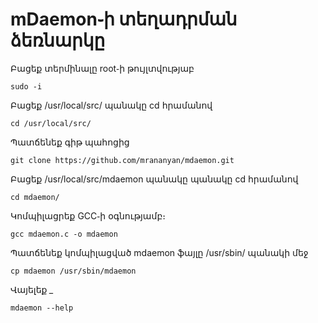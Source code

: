 mDaemon֊ի տեղադրման ձեռնարկը
===============================
Բացեք տերմինալը root֊ի թույլտվությաբ
```
sudo -i
```
Բացեք /usr/local/src/ պանակը cd հրամանով
```
cd /usr/local/src/
```
Պատճենեք գիթ պահոցից
```
git clone https://github.com/mrananyan/mdaemon.git
```
Բացեք /usr/local/src/mdaemon պանակը պանակը cd հրամանով
```
cd mdaemon/
```
Կոմպիլացրեք GCC֊ի օգնությամբ։
```
gcc mdaemon.c -o mdaemon
```
Պատճենեք կոմպիլացված mdaemon ֆայլը /usr/sbin/ պանակի մեջ
```
cp mdaemon /usr/sbin/mdaemon
```
Վայելեք *_*
```
mdaemon --help
```
